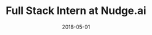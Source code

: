 ---
title: Full Stack Intern at Nudge.ai
eventType: job
date: 2018-05-01
image: Nudge2
thumbnail: nudge-thumb
blurb:  I implemented a system for receiving, verifying, and handling GDPR requests. I also added the capability for users to suggest changes to the information shown in our public pages with an intuitive interface.
tags: [react, net]
---